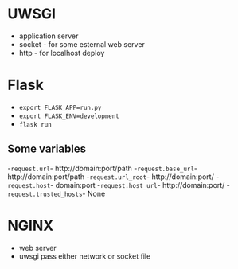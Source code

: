 # UWSGI

- application server
- socket - for some esternal web server
- http - for localhost deploy

# Flask

- `export FLASK_APP=run.py`
- `export FLASK_ENV=development`
- `flask run`

## Some variables

-`request.url`- http://domain:port/path
-`request.base_url`- http://domain:port/path
-`request.url_root`- http://domain:port/
-`request.host`- domain:port
-`request.host_url`- http://domain:port/
-`request.trusted_hosts`- None

# NGINX

- web server
- uwsgi pass  either network or socket file